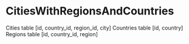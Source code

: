 # CitiesWithRegionsAndCountries

Cities table [id, country_id, region_id, city]
Countries table [id, country]
Regions table [id, country_id, region]


